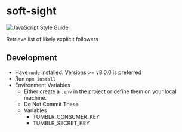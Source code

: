 # soft-sight

[![JavaScript Style Guide](https://img.shields.io/badge/code_style-standard-brightgreen.svg)](https://standardjs.com)

Retrieve list of likely explicit followers

## Development

- Have `node` installed. Versions >= v8.0.0 is preferred
- Run `npm install`
- Environment Variables
  - Either create a `.env` in the project or define them on your local machine.
  - Do Not Commit These
  - Variables
    - TUMBLR_CONSUMER_KEY
    - TUMBLR_SECRET_KEY
